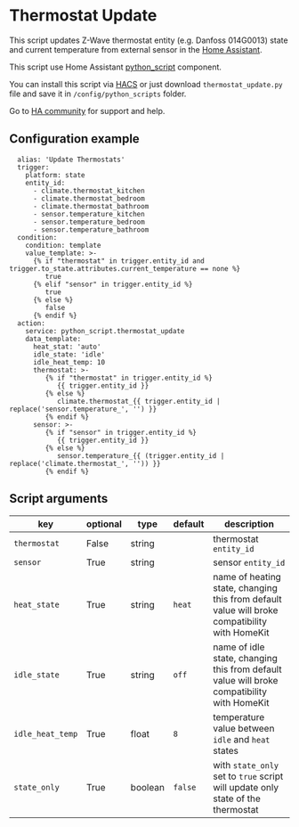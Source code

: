 # Thermostat Update
This script updates Z-Wave thermostat entity (e.g. Danfoss 014G0013) state and current temperature
from external sensor in the [Home Assistant](https://home-assistant.io/).

This script use Home Assistant [python_script](https://www.home-assistant.io/components/python_script/) component.

You can install this script via [HACS](https://custom-components.github.io/hacs/) or just download `thermostat_update.py` file and save it in `/config/python_scripts` folder.

Go to [HA community](https://community.home-assistant.io/t/update-current-temperature-for-z-wave-thermostats/32834) for support and help.

## Configuration example
```yaml- id: update_thermostats
  alias: 'Update Thermostats'
  trigger:
    platform: state
    entity_id:
      - climate.thermostat_kitchen
      - climate.thermostat_bedroom
      - climate.thermostat_bathroom
      - sensor.temperature_kitchen
      - sensor.temperature_bedroom
      - sensor.temperature_bathroom
  condition:
    condition: template
    value_template: >-
      {% if "thermostat" in trigger.entity_id and trigger.to_state.attributes.current_temperature == none %}
         true
      {% elif "sensor" in trigger.entity_id %}
         true
      {% else %}
         false
      {% endif %}
  action:
    service: python_script.thermostat_update
    data_template:
      heat_stat: 'auto'
      idle_state: 'idle'
      idle_heat_temp: 10
      thermostat: >-
         {% if "thermostat" in trigger.entity_id %}
            {{ trigger.entity_id }}
         {% else %}
            climate.thermostat_{{ trigger.entity_id | replace('sensor.temperature_', '') }}
         {% endif %}
      sensor: >-
         {% if "sensor" in trigger.entity_id %}
            {{ trigger.entity_id }}
         {% else %}
            sensor.temperature_{{ (trigger.entity_id | replace('climate.thermostat_', '')) }}
         {% endif %}
```
## Script arguments
key | optional | type | default | description
-- | -- | -- | -- | --
`thermostat` | False | string | | thermostat `entity_id`
`sensor` | True | string | | sensor `entity_id`
`heat_state` | True | string | `heat` | name of heating state, changing this from default value will broke compatibility with HomeKit
`idle_state` | True | string | `off` | name of idle state, changing this from default value will broke compatibility with HomeKit
`idle_heat_temp` | True | float | `8` | temperature value between `idle` and `heat` states
`state_only` | True | boolean | `false` | with `state_only` set to `true` script will update only state of the thermostat
